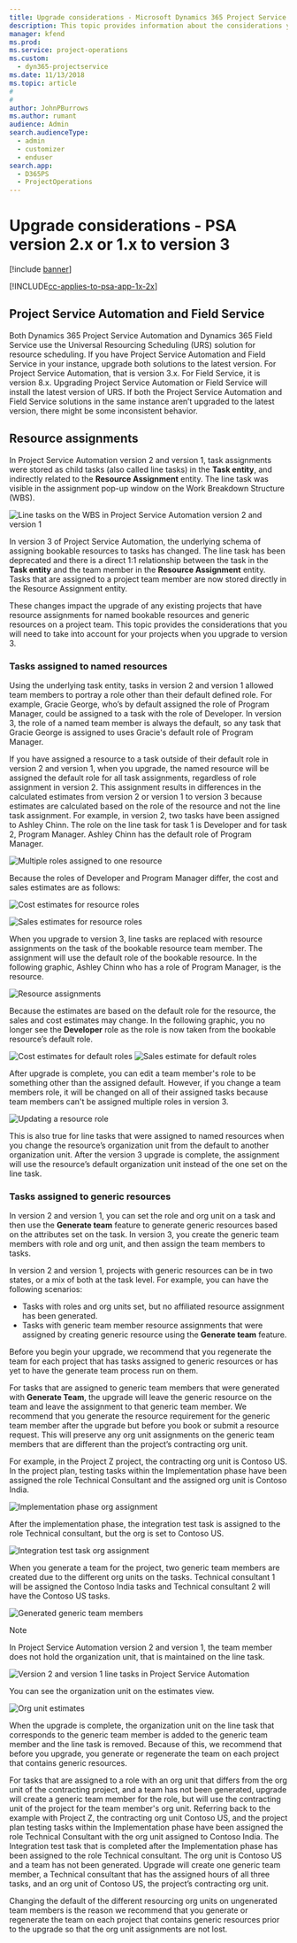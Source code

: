 ```yaml
---
title: Upgrade considerations - Microsoft Dynamics 365 Project Service Automation version 2.x or 1.x to version 3
description: This topic provides information about the considerations you must make when you upgrade from Project Service Automation version 2.x or 1.x to version 3.
manager: kfend
ms.prod:
ms.service: project-operations
ms.custom: 
  - dyn365-projectservice
ms.date: 11/13/2018
ms.topic: article
#
#
author: JohnPBurrows
ms.author: rumant
audience: Admin
search.audienceType: 
  - admin
  - customizer
  - enduser
search.app: 
  - D365PS
  - ProjectOperations
---
```



# Upgrade considerations - PSA version 2.x or 1.x to version 3

[!include [banner](../includes/psa-now-project-operations.md)]

[!INCLUDE[cc-applies-to-psa-app-1x-2x](../includes/cc-applies-to-psa-app-1x-2x.md)]

## Project Service Automation and Field Service
Both Dynamics 365 Project Service Automation and Dynamics 365 Field Service use the Universal Resourcing Scheduling (URS) solution for resource scheduling. If you have Project Service Automation and Field Service in your instance, upgrade both solutions to the latest version. For Project Service Automation, that is version 3.x. For Field Service, it is version 8.x. Upgrading Project Service Automation or Field Service will install the latest version of URS. If both the Project Service Automation and Field Service solutions in the same instance aren’t upgraded to the latest version, there might be some inconsistent behavior.

## Resource assignments
In Project Service Automation version 2 and version 1, task assignments were stored as child tasks (also called line tasks) in the **Task entity**, and indirectly related to the **Resource Assignment** entity. The line task was visible in the assignment pop-up window on the Work Breakdown Structure (WBS).

![Line tasks on the WBS in Project Service Automation version 2 and version 1](media/upgrade-line-task-01.png)

In version 3 of Project Service Automation, the underlying schema of assigning bookable resources to tasks has changed. The line task has been deprecated and there is a direct 1:1 relationship between the task in the **Task entity** and the team member in the **Resource Assignment** entity. Tasks that are assigned to a project team member are now stored directly in the Resource Assignment entity.  

These changes impact the upgrade of any existing projects that have resource assignments for named bookable resources and generic resources on a project team. This topic provides the considerations that you will need to take into account for your projects when you upgrade to version 3. 

### Tasks assigned to named resources
Using the underlying task entity, tasks in version 2 and version 1 allowed team members to portray a role other than their default defined role. For example, Gracie George, who’s by default assigned the role of Program Manager, could be assigned to a task with the role of Developer. In version 3, the role of a named team member is always the default, so any task that Gracie George is assigned to uses Gracie's default role of Program Manager.

If you have assigned a resource to a task outside of their default role in version 2 and version 1, when you upgrade, the named resource will be assigned the default role for all task assignments, regardless of role assignment in version 2. This assignment results in differences in the calculated estimates from version 2 or version 1 to version 3 because estimates are calculated based on the role of the resource and not the line task assignment. For example, in version 2, two tasks have been assigned to Ashley Chinn. The role on the line task for task 1 is Developer and for task 2, Program Manager. Ashley Chinn has the default role of Program Manager.

![Multiple roles assigned to one resource](media/upgrade-multiple-roles-02.png)

Because the roles of Developer and Program Manager differ, the cost and sales estimates are as follows:

![Cost estimates for resource roles](media/upggrade-cost-estimates-03.png)

![Sales estimates for resource roles](media/upgrade-sales-estimates-04.png)

When you upgrade to version 3, line tasks are replaced with resource assignments on the task of the bookable resource team member. The assignment will use the default role of the bookable resource. In the following graphic, Ashley Chinn who has a role of Program Manager, is the resource.

![Resource assignments](media/resource-assignment-v2-05.png)

Because the estimates are based on the default role for the resource, the sales and cost estimates may change. In the following graphic, you no longer see the **Developer** role as the role is now taken from the bookable resource’s default role.

![Cost estimates for default roles](media/resource-assignment-cost-estimate-06.png)
![Sales estimate for default roles](media/resource-assignment-sales-estimate-07.png)

After upgrade is complete, you can edit a team member's role to be something other than the assigned default. However, if you change a team members role, it will be changed on all of their assigned tasks because team members can't be assigned multiple roles in version 3.

![Updating a resource role](media/resource-role-assignment-08.png)

This is also true for line tasks that were assigned to named resources when you change the resource’s organization unit from the default to another organization unit. After the version 3 upgrade is complete, the assignment will use the resource’s default organization unit instead of the one set on the line task.

### Tasks assigned to generic resources
In version 2 and version 1, you can set the role and org unit on a task and then use the **Generate team** feature to generate generic resources based on the attributes set on the task. In version 3, you create the generic team members with role and org unit, and then assign the team members to tasks.

In version 2 and version 1, projects with generic resources can be in two states, or a mix of both at the task level. For example, you can have the following scenarios:

- Tasks with roles and org units set, but no affiliated resource assignment has been generated.
- Tasks with generic team member resource assignments that were assigned by creating generic resource using the **Generate team** feature.

Before you begin your upgrade, we recommend that you regenerate the team for each project that has tasks assigned to generic resources or has yet to have the generate team process run on them.

For tasks that are assigned to generic team members that were generated with **Generate Team**, the upgrade will leave the generic resource on the team and leave the assignment to that generic team member. We recommend that you generate the resource requirement for the generic team member after the upgrade but before you book or submit a resource request. This will preserve any org unit assignments on the generic team members that are different than the project’s contracting org unit.

For example, in the Project Z project, the contracting org unit is Contoso US. In the project plan, testing tasks within the Implementation phase have been assigned the role Technical Consultant and the assigned org unit is Contoso India.

![Implementation phase org assignment](media/org-unit-assignment-09.png)

After the implementation phase, the integration test task is assigned to the role Technical consultant, but the org is set to Contoso US.  

![Integration test task org assignment](media/org-unit-generate-team-10.png)

When you generate a team for the project, two generic team members are created due to the different org units on the tasks. Technical consultant 1 will be assigned the Contoso India tasks and Technical consultant 2 will have the Contoso US tasks.  

![Generated generic team members](media/org-unit-assignments-multiple-resources-11.png)

> [!NOTE]
> In Project Service Automation version 2 and version 1, the team member does not hold the organization unit, that is maintained on the line task.

![Version 2 and version 1 line tasks in Project Service Automation](media/line-tasks-12.png)

You can see the organization unit on the estimates view. 

![Org unit estimates](media/org-unit-estimates-view-13.png)
 
When the upgrade is complete, the organization unit on the line task that corresponds to the generic team member is added to the generic team member and the line task is removed. Because of this, we recommend that before you upgrade, you generate or regenerate the team on each project that contains generic resources.

For tasks that are assigned to a role with an org unit that differs from the org unit of the contracting project, and a team has not been generated, upgrade will create a generic team member for the role, but will use the contracting unit of the project for the team member's org unit. Referring back to the example with Project Z, the contracting org unit Contoso US, and the project plan testing tasks within the Implementation phase have been assigned the role Technical Consultant with the org unit assigned to Contoso India. The Integration test task that is completed after the Implementation phase has been assigned to the role Technical consultant. The org unit is Contoso US and a team has not been generated. Upgrade will create one generic team member, a Technical consultant that has the assigned hours of all three tasks, and an org unit of Contoso US, the project’s contracting org unit.   
 
Changing the default of the different resourcing org units on ungenerated team members is the reason we recommend that you generate or regenerate the team on each project that contains generic resources prior to the upgrade so that the org unit assignments are not lost.

